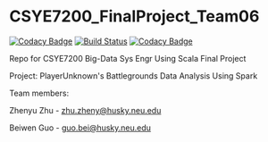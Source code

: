 # CSYE7200_FinalProject_Team06
[![Codacy Badge](https://api.codacy.com/project/badge/Grade/e0940d64f96a407c9b020ec2f8de7491)](https://www.codacy.com/app/beiwen/CSYE7200_FinalProject_Team06?utm_source=github.com&amp;utm_medium=referral&amp;utm_content=beiwen/CSYE7200_FinalProject_Team06&amp;utm_campaign=Badge_Grade)
[![Build Status](https://travis-ci.org/beiwen/CSYE7200_FinalProject_Team06.svg?branch=master)](https://travis-ci.org/beiwen/CSYE7200_FinalProject_Team06)
[![Codacy Badge](https://api.codacy.com/project/badge/Coverage/e0940d64f96a407c9b020ec2f8de7491)](https://www.codacy.com/app/beiwen/CSYE7200_FinalProject_Team06?utm_source=github.com&utm_medium=referral&utm_content=beiwen/CSYE7200_FinalProject_Team06&utm_campaign=Badge_Coverage)

Repo for CSYE7200 Big-Data Sys Engr Using Scala Final Project

Project: PlayerUnknown's Battlegrounds Data Analysis Using Spark

Team members:

Zhenyu Zhu - zhu.zheny@husky.neu.edu

Beiwen Guo - guo.bei@husky.neu.edu

